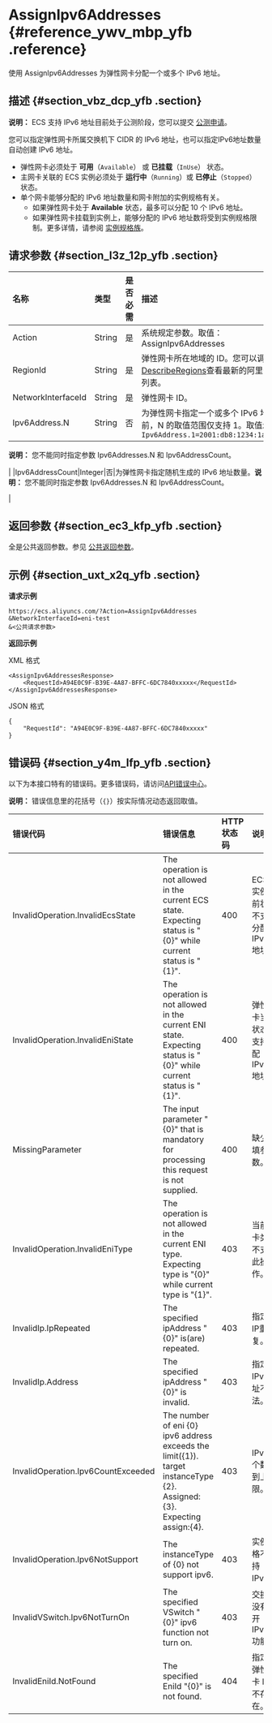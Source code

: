 # AssignIpv6Addresses {#reference_ywv_mbp_yfb .reference}

使用 AssignIpv6Addresses 为弹性网卡分配一个或多个 IPv6 地址。

## 描述 {#section_vbz_dcp_yfb .section}

**说明：** ECS 支持 IPv6 地址目前处于公测阶段，您可以提交 [公测申请](https://page.aliyun.com/form/act608662110/index.htm)。

您可以指定弹性网卡所属交换机下 CIDR 的 IPv6 地址，也可以指定IPv6地址数量自动创建 IPv6 地址。

-   弹性网卡必须处于 **可用**（`Available`） 或 **已挂载**（`InUse`） 状态。
-   主网卡关联的 ECS 实例必须处于 **运行中**（`Running`）或 **已停止**（`Stopped`） 状态。
-   单个网卡能够分配的 IPv6 地址数量和网卡附加的实例规格有关。
    -   如果弹性网卡处于 **Available** 状态，最多可以分配 10 个 IPv6 地址。
    -   如果弹性网卡挂载到实例上，能够分配的 IPv6 地址数将受到实例规格限制。更多详情，请参阅 [实例规格族](../cn.zh-CN/产品简介/实例规格族.md#)。

## 请求参数 {#section_l3z_12p_yfb .section}

|名称|类型|是否必需|描述|
|:-|:-|:---|:-|
|Action|String|是|系统规定参数。取值：AssignIpv6Addresses|
|RegionId|String|是|弹性网卡所在地域的 ID。您可以调用[DescribeRegions](../cn.zh-CN/API参考/地域/DescribeRegions.md#)查看最新的阿里云地域列表。 |
|NetworkInterfaceId|String|是|弹性网卡 ID。|
|Ipv6Address.N|String|否|为弹性网卡指定一个或多个 IPv6 地址。目前，N 的取值范围仅支持 1。取值示例：`Ipv6Address.1=2001:db8:1234:1a00::XXX`

**说明：** 您不能同时指定参数 Ipv6Addresses.N 和 Ipv6AddressCount。

|
|Ipv6AddressCount|Integer|否|为弹性网卡指定随机生成的 IPv6 地址数量。**说明：** 您不能同时指定参数 Ipv6Addresses.N 和 Ipv6AddressCount。

|

## 返回参数 {#section_ec3_kfp_yfb .section}

全是公共返回参数。参见 [公共返回参数](cn.zh-CN/API参考/HTTP调用方式/公共参数.md#)。

## 示例 {#section_uxt_x2q_yfb .section}

**请求示例**

```
https://ecs.aliyuncs.com/?Action=AssignIpv6Addresses 
&NetworkInterfaceId=eni-test
&<公共请求参数>
```

**返回示例**

XML 格式

```
<AssignIpv6AddressesResponse>
    <RequestId>A94E0C9F-B39E-4A87-BFFC-6DC7840xxxxx</RequestId>
</AssignIpv6AddressesResponse>
```

JSON 格式

```
{
    "RequestId": "A94E0C9F-B39E-4A87-BFFC-6DC7840xxxxx"
}
```

## 错误码 {#section_y4m_lfp_yfb .section}

以下为本接口特有的错误码。更多错误码，请访问[API错误中心](https://error-center.aliyun.com/status/product/Ecs)。

**说明：** 错误信息里的花括号（`{}`）按实际情况动态返回取值。

|错误代码|错误信息|HTTP 状态码|说明|
|:---|:---|:-------|:-|
|InvalidOperation.InvalidEcsState|The operation is not allowed in the current ECS state. Expecting status is "\{0\}" while current status is "\{1\}".|400|ECS 实例当前状态不支持分配 IPv6 地址。|
|InvalidOperation.InvalidEniState|The operation is not allowed in the current ENI state. Expecting status is "\{0\}" while current status is "\{1\}".|400|弹性网卡当前状态不支持分配 IPv6 地址。|
|MissingParameter|The input parameter "\{0\}" that is mandatory for processing this request is not supplied.|400|缺少必填参数。|
|InvalidOperation.InvalidEniType|The operation is not allowed in the current ENI type. Expecting type is "\{0\}" while current type is "\{1\}".|403|当前网卡类型不支持此操作。|
|InvalidIp.IpRepeated|The specified ipAddress "\{0\}" is\(are\) repeated.|403|指定的IP重复。|
|InvalidIp.Address|The specified ipAddress "\{0\}" is invalid.|403|指定的IPv6地址不合法。|
|InvalidOperation.Ipv6CountExceeded|The number of eni \{0\} ipv6 address exceeds the limit\(\{1\}\). target instanceType \{2\}. Assigned:\{3\}. Expecting assign:\{4\}.|403|IPv6 个数达到上限。|
|InvalidOperation.Ipv6NotSupport|The instanceType of \{0\} not support ipv6.|403|实例规格不支持 IPv6。|
|InvalidVSwitch.Ipv6NotTurnOn|The specified VSwitch "\{0\}" ipv6 function not turn on.|403|交换机没有打开 IPv6 功能。|
|InvalidEniId.NotFound|The specified EniId "\{0\}" is not found.|404|指定的弹性网卡 ID 不存在。|

